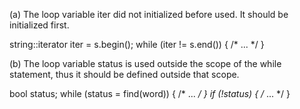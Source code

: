 (a) The loop variable iter did not initialized before used. It should be initialized first.

string::iterator iter = s.begin();
while (iter != s.end()) { /* ... */ }

(b) The loop variable status is used outside the scope of the while statement, thus it should be defined outside that scope.

bool status;
while (status = find(word)) { /* ... */ }
if (!status) { /* ... */ }
